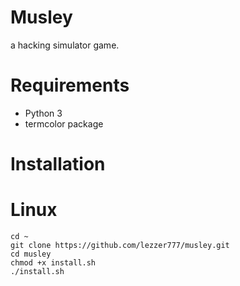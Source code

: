 # Musley
a hacking simulator game.

# Requirements
- Python 3
- termcolor package

# Installation
# Linux
~~~~
cd ~
git clone https://github.com/lezzer777/musley.git
cd musley
chmod +x install.sh
./install.sh
~~~~
